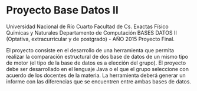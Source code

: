 # Proyecto Base Datos II

Universidad Nacional de Río Cuarto
Facultad de Cs. Exactas Físico Químicas y Naturales
Departamento de Computación
BASES DATOS II (Optativa, extracurricular y de postgrado) - AÑO 2015
Proyecto Final.

El proyecto consiste en el desarrollo de una herramienta que permita realizar la comparación estructural de dos 
base de datos de un mismo tipo de motor (el tipo de la base de datos es a elección del grupo). 
El proyecto debe ser desarrollado en el lenguaje Java o el que el grupo seleccione con acuerdo de 
los docentes de la materia. La herramienta deberá generar un informe con las diferencias que se encuentren 
entre ambas bases de datos.

